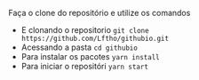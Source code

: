 Faça o clone do repositório e utilize os comandos 

- E clonando o repositorio `git clone https://github.com/Lftho/githubio.git`
- Acessando a pasta `cd githubio`
- Para instalar os pacotes `yarn install`
- Para iniciar o repositóri `yarn start`
